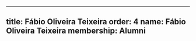 ---
  title: Fábio Oliveira Teixeira
  order: 4
  name: Fábio Oliveira Teixeira
  membership: Alumni
  ---
  